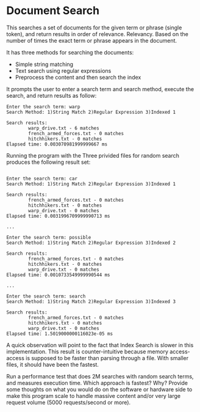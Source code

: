 # Document Search

This searches a set of documents for the given term or phrase (single token), and return results in order of relevance. 
Relevancy. Based on the number of times the exact term or phrase appears in the document.
 
It has three methods for searching the documents: 
*	Simple string matching
*	Text search using regular expressions
*	Preprocess the content and then search the index

It prompts the user to enter a search term and search method, execute the search, and return results as follow:
```text
Enter the search term: warp
Search Method: 1)String Match 2)Regular Expression 3)Indexed 1

Search results: 
        warp_drive.txt - 6 matches
        french_armed_forces.txt - 0 matches
        hitchhikers.txt - 0 matches
Elapsed time: 0.003070981999999667 ms

```
 
Running the program with the Three privided files for random search produces the following result set: 
```text

Enter the search term: car
Search Method: 1)String Match 2)Regular Expression 3)Indexed 1

Search results: 
        french_armed_forces.txt - 0 matches
        hitchhikers.txt - 0 matches
        warp_drive.txt - 0 matches
Elapsed time: 0.0031996709999990713 ms

... 

Enter the search term: possible
Search Method: 1)String Match 2)Regular Expression 3)Indexed 2

Search results: 
        french_armed_forces.txt - 0 matches
        hitchhikers.txt - 0 matches
        warp_drive.txt - 0 matches
Elapsed time: 0.0010733549999990544 ms

...

Enter the search term: search
Search Method: 1)String Match 2)Regular Expression 3)Indexed 3

Search results: 
        french_armed_forces.txt - 0 matches
        hitchhikers.txt - 0 matches
        warp_drive.txt - 0 matches
Elapsed time: 1.5019000000116023e-05 ms

```

A quick observation will point to the fact that Index Search is slower in this implementation. 
This result is counter-intuitive because memory access-access is supposed to be faster than parsing through a file. 
With smaller files, it should have been the fastest.  

    
Run a performance test that does 2M searches with random search terms, and measures execution time. Which approach is fastest? Why?
Provide some thoughts on what you would do on the software or hardware side to make this program scale to handle massive content and/or very large request volume (5000 requests/second or more). 
